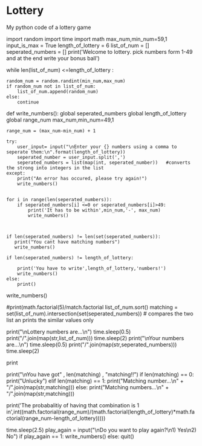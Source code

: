 # Lottery
My python code of a lottery game

import random
import time
import math
max_num,min_num=59,1
input_is_max = True
length_of_lottery = 6
list_of_num = []
seperated_numbers = []
print('Welcome to lottery. pick numbers form 1-49 and at the end write your bonus ball')


while len(list_of_num) <=length_of_lottery :
    
    random_num = random.randint(min_num,max_num)
    if random_num not in list_of_num: 
        list_of_num.append(random_num)
    else:
        continue

def write_numbers():
    global seperated_numbers
    global length_of_lottery
    global range_num
    max_num,min_num=49,1
    
    range_num = (max_num-min_num) + 1
    
    try:
        user_input= input("\nEnter your {} numbers using a comma to seperate them:\n".format(length_of_lottery))
        seperated_number = user_input.split(',')
        seperated_numbers = list(map(int, seperated_number))   #converts the strong into integers in the list
    except:
        print("An error has occured, please try again!")
        write_numbers()
    
    
    for i in range(len(seperated_numbers)):
        if seperated_numbers[i] <=0 or seperated_numbers[i]>49:
            print('It has to be within',min_num,'-', max_num)
            write_numbers()


            
    if len(seperated_numbers) != len(set(seperated_numbers)):
       print("You cant have matching numbers")
       write_numbers()
                                     
    if len(seperated_numbers) != length_of_lottery:
        
        print('You have to write',length_of_lottery,'numbers!')
        write_numbers()
    else:
        print()

write_numbers()

#print(math.factorial(5)/match.factorial
list_of_num.sort()
matching = set(list_of_num).intersection(set(seperated_numbers))   # compares the two list an prints the similar values only

print("\nLottery numbers are...\n")
time.sleep(0.5)
print("/".join(map(str,list_of_num)))
time.sleep(2)
print("\nYour numbers are...\n")
time.sleep(0.5)
print("/".join(map(str,seperated_numbers)))
time.sleep(2)



    


print

    
print("\nYou have got" , len(matching) , "matching!!")
if len(matching) == 0:
    print("Unlucky")
elif len(matching) == 1:
    print("Matching number...\n" + "/".join(map(str,matching)))
else:
    print("Matching numbers...\n" + "/".join(map(str,matching)))


print('The probabalitiy of having that combination is 1 in',int((math.factorial(range_num)/(math.factorial(length_of_lottery)*math.factorial(range_num-length_of_lottery)))))

time.sleep(2.5)
play_again = input("\nDo you want to play again?\n1) Yes\n2) No")
if play_again == 1:
    write_numbers()
else:
    quit()

      

        






      

